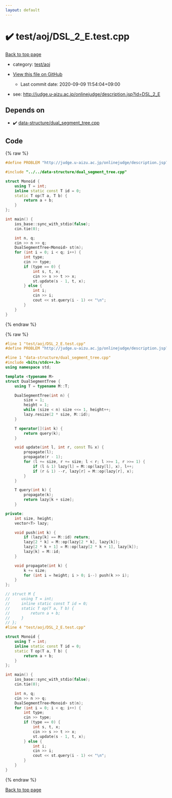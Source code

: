 ```yaml
---
layout: default
---
```


<!-- mathjax config similar to math.stackexchange -->
<script type="text/javascript" async
  src="https://cdnjs.cloudflare.com/ajax/libs/mathjax/2.7.5/MathJax.js?config=TeX-MML-AM_CHTML">
</script>
<script type="text/x-mathjax-config">
  MathJax.Hub.Config({
    TeX: { equationNumbers: { autoNumber: "AMS" }},
    tex2jax: {
      inlineMath: [ ['$','$'] ],
      processEscapes: true
    },
    "HTML-CSS": { matchFontHeight: false },
    displayAlign: "left",
    displayIndent: "2em"
  });
</script>

<script type="text/javascript" src="https://cdnjs.cloudflare.com/ajax/libs/jquery/3.4.1/jquery.min.js"></script>
<script src="https://cdn.jsdelivr.net/npm/jquery-balloon-js@1.1.2/jquery.balloon.min.js" integrity="sha256-ZEYs9VrgAeNuPvs15E39OsyOJaIkXEEt10fzxJ20+2I=" crossorigin="anonymous"></script>
<script type="text/javascript" src="../../../assets/js/copy-button.js"></script>
<link rel="stylesheet" href="../../../assets/css/copy-button.css" />


# :heavy_check_mark: test/aoj/DSL_2_E.test.cpp

<a href="../../../index.html">Back to top page</a>

* category: <a href="../../../index.html#0d0c91c0cca30af9c1c9faef0cf04aa9">test/aoj</a>
* <a href="{{ site.github.repository_url }}/blob/master/test/aoj/DSL_2_E.test.cpp">View this file on GitHub</a>
    - Last commit date: 2020-09-09 11:54:04+09:00


* see: <a href="http://judge.u-aizu.ac.jp/onlinejudge/description.jsp?id=DSL_2_E">http://judge.u-aizu.ac.jp/onlinejudge/description.jsp?id=DSL_2_E</a>


## Depends on

* :heavy_check_mark: <a href="../../../library/data-structure/dual_segment_tree.cpp.html">data-structure/dual_segment_tree.cpp</a>


## Code

<a id="unbundled"></a>
{% raw %}
```cpp
#define PROBLEM "http://judge.u-aizu.ac.jp/onlinejudge/description.jsp?id=DSL_2_E"

#include "../../data-structure/dual_segment_tree.cpp"

struct Monoid {
    using T = int;
    inline static const T id = 0;
    static T op(T a, T b) {
        return a + b;
    }
};

int main() {
    ios_base::sync_with_stdio(false);
    cin.tie(0);

    int n, q;
    cin >> n >> q;
    DualSegmentTree<Monoid> st(n);
    for (int i = 0; i < q; i++) {
        int type;
        cin >> type;
        if (type == 0) {
            int s, t, x;
            cin >> s >> t >> x;
            st.update(s - 1, t, x);
        } else {
            int i;
            cin >> i;
            cout << st.query(i - 1) << "\n";
        }
    }
}
```
{% endraw %}

<a id="bundled"></a>
{% raw %}
```cpp
#line 1 "test/aoj/DSL_2_E.test.cpp"
#define PROBLEM "http://judge.u-aizu.ac.jp/onlinejudge/description.jsp?id=DSL_2_E"

#line 1 "data-structure/dual_segment_tree.cpp"
#include <bits/stdc++.h>
using namespace std;

template <typename M>
struct DualSegmentTree {
    using T = typename M::T;

    DualSegmentTree(int n) {
        size = 1;
        height = 1;
        while (size < n) size <<= 1, height++;
        lazy.resize(2 * size, M::id);
    }

    T operator[](int k) {
        return query(k);
    }

    void update(int l, int r, const T& x) {
        propagate(l);
        propagate(r - 1);
        for (l += size, r += size; l < r; l >>= 1, r >>= 1) {
            if (l & 1) lazy[l] = M::op(lazy[l], x), l++;
            if (r & 1) --r, lazy[r] = M::op(lazy[r], x);
        }
    }

    T query(int k) {
        propagate(k);
        return lazy[k + size];
    }

private:
    int size, height;
    vector<T> lazy;

    void push(int k) {
        if (lazy[k] == M::id) return;
        lazy[2 * k] = M::op(lazy[2 * k], lazy[k]);
        lazy[2 * k + 1] = M::op(lazy[2 * k + 1], lazy[k]);
        lazy[k] = M::id;
    }

    void propagate(int k) {
        k += size;
        for (int i = height; i > 0; i--) push(k >> i);
    }
};

// struct M {
//     using T = int;
//     inline static const T id = 0;
//     static T op(T a, T b) {
//         return a + b;
//     }
// };
#line 4 "test/aoj/DSL_2_E.test.cpp"

struct Monoid {
    using T = int;
    inline static const T id = 0;
    static T op(T a, T b) {
        return a + b;
    }
};

int main() {
    ios_base::sync_with_stdio(false);
    cin.tie(0);

    int n, q;
    cin >> n >> q;
    DualSegmentTree<Monoid> st(n);
    for (int i = 0; i < q; i++) {
        int type;
        cin >> type;
        if (type == 0) {
            int s, t, x;
            cin >> s >> t >> x;
            st.update(s - 1, t, x);
        } else {
            int i;
            cin >> i;
            cout << st.query(i - 1) << "\n";
        }
    }
}

```
{% endraw %}

<a href="../../../index.html">Back to top page</a>

